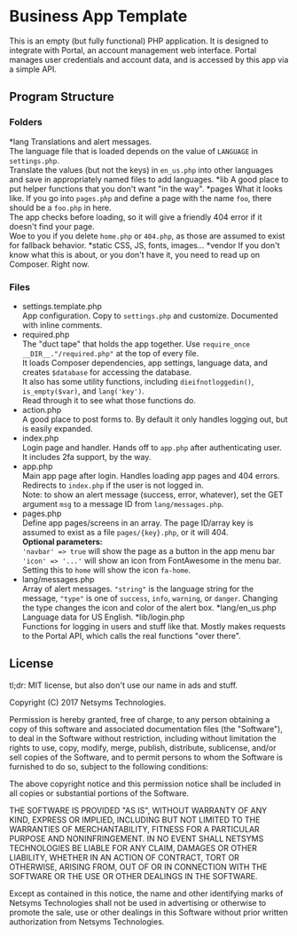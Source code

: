 Business App Template
=====================

This is an empty (but fully functional) PHP application.  It is designed to 
integrate with Portal, an account management web interface.  Portal manages 
user credentials and account data, and is accessed by this app via a simple API.

Program Structure
-----------------

### Folders
*lang
   Translations and alert messages.  
   The language file that is loaded depends on the value of `LANGUAGE` in `settings.php`.  
   Translate the values (but not the keys) in `en_us.php` into other languages and save in appropriately named files to add languages.
*lib
   A good place to put helper functions that you don't want "in the way".
*pages
   What it looks like.  If you go into `pages.php` and define a page with the name `foo`, there should be a `foo.php` in here.  
   The app checks before loading, so it will give a friendly 404 error if it doesn't find your page.  
   Woe to you if you delete `home.php` or `404.php`, as those are assumed to exist for fallback behavior.
*static
   CSS, JS, fonts, images...
*vendor
   If you don't know what this is about, or you don't have it, you need to read up on Composer.  Right now.

### Files
* settings.template.php  
   App configuration.  Copy to `settings.php` and customize.  Documented with inline comments.
* required.php  
   The "duct tape" that holds the app together.  Use `require_once __DIR__."/required.php"` at the top of every file.  
   It loads Composer dependencies, app settings, language data, and creates `$database` for accessing the database.  
   It also has some utility functions, including `dieifnotloggedin()`, `is_empty($var)`, and `lang('key')`.  
   Read through it to see what those functions do.
* action.php  
   A good place to post forms to.  By default it only handles logging out, but is easily expanded.
* index.php  
   Login page and handler.  Hands off to `app.php` after authenticating user.  
   It includes 2fa support, by the way.
* app.php  
   Main app page after login.  Handles loading app pages and 404 errors.  
   Redirects to `index.php` if the user is not logged in.  
   Note: to show an alert message (success, error, whatever), set the GET argument `msg` to a message ID from `lang/messages.php`.
* pages.php  
   Define app pages/screens in an array.  The page ID/array key is assumed to exist as a file `pages/{key}.php`, or it will 404.  
   __Optional parameters:__  
      `'navbar' => true` will show the page as a button in the app menu bar  
      `'icon' => '...'` will show an icon from FontAwesome in the menu bar.  Setting this to `home` will show the icon `fa-home`.
* lang/messages.php  
   Array of alert messages.
   `"string"` is the language string for the message, `"type"` is one of `success`, `info`, `warning`, or `danger`.
   Changing the type changes the icon and color of the alert box.
*lang/en_us.php  
   Language data for US English.
*lib/login.php  
   Functions for logging in users and stuff like that.  Mostly makes requests to the Portal API, which calls the real functions "over there".

License
-------

tl;dr: MIT license, but also don't use our name in ads and stuff.

Copyright (C) 2017 Netsyms Technologies.

Permission is hereby granted, free of charge, to any person obtaining a copy of this software and associated documentation files (the "Software"), to deal in the Software without restriction, including without limitation the rights to use, copy, modify, merge, publish, distribute, sublicense, and/or sell copies of the Software, and to permit persons to whom the Software is furnished to do so, subject to the following conditions:

The above copyright notice and this permission notice shall be included in all copies or substantial portions of the Software.

THE SOFTWARE IS PROVIDED "AS IS", WITHOUT WARRANTY OF ANY KIND, EXPRESS OR IMPLIED, INCLUDING BUT NOT LIMITED TO THE WARRANTIES OF MERCHANTABILITY, FITNESS FOR A PARTICULAR PURPOSE AND NONINFRINGEMENT. IN NO EVENT SHALL NETSYMS TECHNOLOGIES BE LIABLE FOR ANY CLAIM, DAMAGES OR OTHER LIABILITY, WHETHER IN AN ACTION OF CONTRACT, TORT OR OTHERWISE, ARISING FROM, OUT OF OR IN CONNECTION WITH THE SOFTWARE OR THE USE OR OTHER DEALINGS IN THE SOFTWARE.

Except as contained in this notice, the name and other identifying marks of Netsyms Technologies shall not be used in advertising or otherwise to promote the sale, use or other dealings in this Software without prior written authorization from Netsyms Technologies.